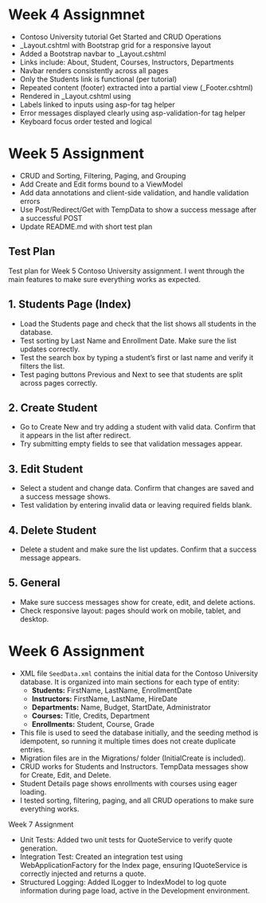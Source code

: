 # Week 4 Assignmnet 

- Contoso University tutorial Get Started and CRUD Operations
- _Layout.cshtml with Bootstrap grid for a responsive layout
- Added a Bootstrap navbar to _Layout.cshtml
- Links include: About, Student, Courses, Instructors, Departments
- Navbar renders consistently across all pages
- Only the Students link is functional (per tutorial)
- Repeated content (footer) extracted into a partial view (_Footer.cshtml)
- Rendered in _Layout.cshtml using <partial name="_Footer" />
- Labels linked to inputs using asp-for tag helper
- Error messages displayed clearly using asp-validation-for tag helper
- Keyboard focus order tested and logical


# Week 5 Assignment 

- CRUD and Sorting, Filtering, Paging, and Grouping
- Add Create and Edit forms bound to a ViewModel
- Add data annotations and client-side validation, and handle validation errors
- Use Post/Redirect/Get with TempData to show a success message after a successful POST
- Update README.md with short test plan

## Test Plan
Test plan for Week 5 Contoso University assignment. I went through 
the main features to make sure everything works as expected.

## 1. Students Page (Index)
- Load the Students page and check that the list shows all students in the database.  
- Test sorting by Last Name and Enrollment Date. Make sure the list updates correctly.  
- Test the search box by typing a student’s first or last name and verify it filters the list.  
- Test paging buttons Previous and Next to see that students are split across pages correctly.

## 2. Create Student
- Go to Create New and try adding a student with valid data. Confirm that it appears in the list after redirect.  
- Try submitting empty fields to see that validation messages appear.

## 3. Edit Student
- Select a student and change data. Confirm that changes are saved and a success message shows.  
- Test validation by entering invalid data or leaving required fields blank.

## 4. Delete Student
- Delete a student and make sure the list updates. Confirm that a success message appears.

## 5. General
- Make sure success messages show for create, edit, and delete actions.  
- Check responsive layout: pages should work on mobile, tablet, and desktop.

# Week 6 Assignment
- XML file `SeedData.xml` contains the initial data for the Contoso University database. It is organized 
  into main sections for each type of entity:
  - **Students:** FirstName, LastName, EnrollmentDate
  - **Instructors:** FirstName, LastName, HireDate
  - **Departments:** Name, Budget, StartDate, Administrator
  - **Courses:** Title, Credits, Department
  - **Enrollments:** Student, Course, Grade
- This file is used to seed the database initially, and the seeding method is idempotent, so running it 
  multiple times does not create duplicate entries.
- Migration files are in the Migrations/ folder (InitialCreate is included).
- CRUD works for Students and Instructors. TempData messages show for Create, Edit, and Delete.
- Student Details page shows enrollments with courses using eager loading.
- I tested sorting, filtering, paging, and all CRUD operations to make sure everything works.

Week 7 Assignment
- Unit Tests: Added two unit tests for QuoteService to verify quote generation.
- Integration Test: Created an integration test using WebApplicationFactory for the Index page, ensuring IQuoteService is correctly injected and returns a quote.
- Structured Logging: Added ILogger to IndexModel to log quote information during page load, active in the Development environment.
